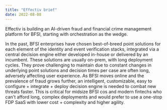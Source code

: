 ```yaml
---
title: "Effectiv brief"
date: 2022-08-08
---
```



Effectiv is building an AI-driven fraud and financial crime management platform for BFSI, starting with orchestration as the wedge.

In the past, BFSI enterprises have chosen best-of-breed point solutions for each element of the identity and event verification stacks, integrated via a central decision engine either developed in-house or delivered by an incumbent. These solutions are usually on-prem, with long deployment cycles. They prove challenging to maintain due to constant changes in underlying point solutions and decision times per case are often long, adversely affecting user experience. As BFSI moves online and the prevalence of fraud grows further, an intelligent, customizable, easy to configure + integrate + deploy decision engine is needed to combat new threats faster. This is critical for midsize BFSI cos and modern fintechs who can't afford long, complex deployments and would prefer to use a one-stop FDP SaaS with lower cost + complexity and higher agility.
